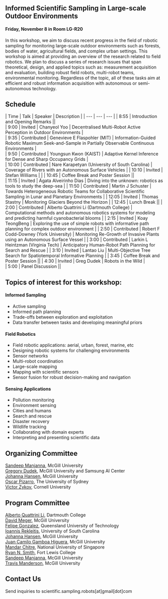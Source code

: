 ## Informed Scientific Sampling in Large-scale Outdoor Environments

#### Friday, November 8 in Room LG-R20

In this workshop, we aim to discuss recent progress in the field of robotic sampling for monitoring large-scale outdoor environments such as forests, bodies of water, agricultural fields, and complex urban settings.  This workshop is aimed at providing an overview of the research related to field robotics. We plan to discuss a series of research issues that span theoretical, design, and applied topics such as:  measurement acquisition and evaluation, building robust field robots, multi-robot teams, environmental monitoring. Regardless of the topic, all of these tasks aim at efficient and robust information acquisition with autonomous or semi-autonomous technology.

## Schedule


| Time | Talk | Speaker | Description |
| --- | --- | --- |
| 8:55 | Introduction and Opening Remarks ||  
| 9:00 | Invited | Chanyeol Yoo | Decentralised Multi-Robot Active Perception in Outdoor Environments |  
| 9:35 | Contributed | Genevieve E Flaspohler (MIT) | Information-Guided Robotic Maximum Seek-and-Sample in Partially Observable Continuous Environments |  
| 9:50 | Contributed | Youngsun Kwon (KAIST) | Adaptive Kernel Inference for Dense and Sharp Occupancy Grids |  
| 10:00 | Contributed | Nare Karapetyan (University of South Carolina) | Coverage of Rivers with an Autonomous Surface Vehicles | 
| 10:10 | Invited | Stefan Williams | |
| 10:45 | Coffee Break and Poster Session ||  
| 11:15 | Invited | Ágata Alveirinho Dias | Diving into the unknown: robotics as tools to study the deep-sea |
| 11:50 | Contributed | Martin J Schuster |  Towards Heterogeneous Robotic Teams for Collaborative Scientific Sampling in Lunar and Planetary Environments |
| 12:05 | Invited | Thomas Stastny | Monitoring Glaciers Beyond the Horizon |
| 12:45 |  Lunch Break ||
| 2:00 | Contributed | Alberto Quattrini Li (Dartmouth College) | Computational methods and autonomous robotics systems for modeling and predicting harmful cyanobacterial blooms | 
| 2:15 | Invited | Koay TeongBeng | Exploring the use of simple robots with informative path planning for complex outdoor environment | 
| 2:50 | Contributed | Robert F Codd-Downey (York University) | Monitoring Re-Growth of Invasive Plants using an Autonomous Surface Vessel |
| 3:00 | Contributed | Larkin L Heintzman (Virginia Tech) | Anticipatory Human-Robot Path Planning for Search and Rescue |
| 3:10 | Invited | Lantao Liu | Multi-Objective Tree Search for Spatiotemporal Informative Planning |
| 3:45 | Coffee Break and Poster Session ||
| 4:30 | Invited | Greg Dudek | Robots in the Wild |   
| 5:00 | Panel Discussion ||

## Topics of interest for this workshop:

#### Informed Sampling
- Active sampling
- Informed path planning
- Trade-offs between exploration and exploitation   
- Data transfer between tasks and developing meaningful priors  

#### Field Robotics
- Field robotic applications: aerial, urban, forest, marine, etc
- Designing robotic systems for challenging environments 
- Sensor networks
- Multi-robot coordination  
- Large-scale mapping  
- Mapping with scientific sensors  
- Sensor fusion for robust decision-making and navigation   

#### Sensing Applications 
- Pollution monitoring
- Environment sensing  
- Cities and humans  
- Search and rescue  
- Disaster recovery  
- Wildlife tracking  
- Collaborating with domain experts  
- Interpreting and presenting scientific data 

<!-- 
## Invited Speakers

[João Sousa](https://www.lsts.pt/member/jo%C3%A3o-sousa), Porto University  
[Ágata Alveirinho Dias](http://ise.usj.edu.mo/people/agata-alveirinho-dias/), Institute of Science and Environment of the University of Saint Joseph (ISE-USJ)  
[Roland Siegwart](http://www.asl.ethz.ch/the-lab/people/person-detail.html?persid=29981), ETH Zurich  
[Gregory Dudek](https://www.cim.mcgill.ca/~dudek/), McGill University  
[Stefan Williams](https://sydney.edu.au/engineering/people/stefan.williams.php), The University of Sydney  
[Lantao Liu](http://homes.sice.indiana.edu/lantao/), Indiana University - Bloomington  
[Mandar Chitre](http://www.chitre.net/), Tropical Marine Science Institute and the National University of Singapore  
[Robert Fitch](https://www.uts.edu.au/staff/robert.fitch), University of Technology, Sydney  
-->
<!-- [Christian Katlein](http://katlein.de/), Jacobs University Bremen  -->




## Organizing Committee

[Sandeep Manjanna](https://www.cim.mcgill.ca/~msandeep/), McGill University  
[Gregory Dudek](https://www.cim.mcgill.ca/~dudek/), McGill University and Samsung AI Center  
[Johanna Hansen](johannah.github.io), McGill University  
[Oscar Pizarro](https://sydney.edu.au/engineering/people/oscar.pizarro.php), The University of Sydney    
[Victor Zykov](https://www.linkedin.com/in/vzykov), Cornell University  

## Program Committee

[Alberto Quattrini Li](https://sites.google.com/view/albertoq), Dartmouth College  
[David Meger](https://www.cim.mcgill.ca/~dmeger/), McGill University  
[Felipe Gonzalez](https://staff.qut.edu.au/staff/felipe.gonzalez), Queensland University of Technology  
[Ioannis Rekleitis](http://www.cse.sc.edu/~yiannisr/), University of South Carolina  
[Johanna Hansen](johannah.github.io), McGill University  
[Juan Camilo Gamboa Higuera](http://www.cim.mcgill.ca/~gamboa/), McGill University  
[Mandar Chitre](http://www.chitre.net/), National University of Singapore  
[Ryan N. Smith](http://www.ryannealsmith.com/), Fort Lewis College  
[Sandeep Manjanna](https://www.cim.mcgill.ca/~msandeep/), McGill University  
[Travis Manderson](http://www.cim.mcgill.ca/~travism/), McGill University  


## Contact Us

Send inquiries to scientific.sampling.robots[at]gmail[dot]com
